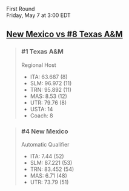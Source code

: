 First Round  
Friday, May 7 at 3:00 EDT
## [New Mexico vs #8 Texas A&M](https://www.ncaa.com/game/5833377) 

> ### #1 Texas A&M  
> Regional Host  
> - ITA: 63.687 (8)  
> - SLM: 96.972 (11)  
> - TRN: 95.892 (11)  
> - MAS: 8.53 (12)  
> - UTR: 79.76 (8)  
> - USTA: 14  
> - Coach: 8  

> ### #4 New Mexico  
> Automatic Qualifier  
> - ITA: 7.44 (52)  
> - SLM: 87.221 (53)  
> - TRN: 83.452 (54)  
> - MAS: 6.71 (48)  
> - UTR: 73.79 (51)  